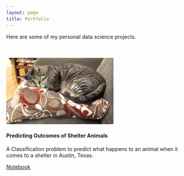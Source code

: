 ```yaml
---
layout: page
title: Portfolio
---
```


Here are some of my personal data science projects.

<br/>
<br/>

<div class="card-deck">
	<div class="card">
  		<img class="card-img-top" src="/assets/kaggle_shelter2.jpg" alt="Kaggle Shelter Animal Outcomes">
  		<div class="card-block">
    		<h4 class="card-title">Predicting Outcomes of Shelter Animals</h4>
    		<p class="card-text">A Classification problem to predict what happens to an animal
         when it comes to a shelter in Austin, Texas.</p>
  		</div>
      <div class='card-buttons'>
        <a href="/portfolio/kaggle_animal_shelter.md" target="_blank" class="btn btn-primary">Notebook</a>
      </div>
	</div>
</div>
